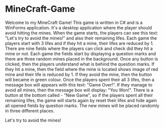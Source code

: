# MineCraft-Game

Welcome to my MineCraft Game!
This game is written in C# and is a WinForms application.
It's a desktop application where the player should avoid hitting the mines.
When the game starts, the players can see this text: "Let's try to avoid the mines!" and also their remaining lifes. Each game the players start with 3 lifes and if they hit a mine, their lifes are reduced by 1.
There are nine fields where the players can click and check did they hit a mine or not. Each game the fields start by displaying a question marks and there are three random mines placed in the background. Once any button is clicked, then the players understand what is behind the question marks. If they hit a mine, then the field where the mine is located shows image of red mine and their life is reduced by 1. If they avoid the mine, then the button will became in green colour. 
Once the players spent their all 3 lifes, then a message box will appears with this text: "Game Over!".
If they manage to avoid all mines, then the message box will display: "You Won!".
There is a button at the bottom called - "New Game", so if the players spent all their remaining lifes, the game will starts again by reset their lifes and hide again all opened fields by question marks. The new mines will be placed randomly in three different places.

Let's try to avoid the mines!
